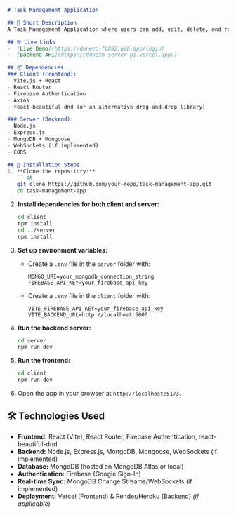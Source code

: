 ```markdown
# Task Management Application

## 📌 Short Description
A Task Management Application where users can add, edit, delete, and reorder tasks using a drag-and-drop interface. Tasks are categorized into To-Do, In Progress, and Done, with real-time synchronization using MongoDB. Users must be authenticated via Firebase (Google Sign-In) to manage their tasks.

## 🌐 Live Links
-  [Live Demo](https://donezo-f6882.web.app/login)
-  [Backend API](https://donezo-server-pi.vercel.app/)

## 📦 Dependencies
### Client (Frontend):
- Vite.js + React
- React Router
- Firebase Authentication
- Axios
- react-beautiful-dnd (or an alternative drag-and-drop library)

### Server (Backend):
- Node.js
- Express.js
- MongoDB + Mongoose
- WebSockets (if implemented)
- CORS

## 🔧 Installation Steps
1. **Clone the repository:**
   ```sh
   git clone https://github.com/your-repo/task-management-app.git
   cd task-management-app
   ```

2. **Install dependencies for both client and server:**
   ```sh
   cd client
   npm install
   cd ../server
   npm install
   ```

3. **Set up environment variables:**
   - Create a `.env` file in the `server` folder with:
     ```env
     MONGO_URI=your_mongodb_connection_string
     FIREBASE_API_KEY=your_firebase_api_key
     ```
   - Create a `.env` file in the `client` folder with:
     ```env
     VITE_FIREBASE_API_KEY=your_firebase_api_key
     VITE_BACKEND_URL=http://localhost:5000
     ```

4. **Run the backend server:**
   ```sh
   cd server
   npm run dev
   ```

5. **Run the frontend:**
   ```sh
   cd client
   npm run dev
   ```

6. Open the app in your browser at `http://localhost:5173`.

## 🛠️ Technologies Used
- **Frontend:** React (Vite), React Router, Firebase Authentication, react-beautiful-dnd
- **Backend:** Node.js, Express.js, MongoDB, Mongoose, WebSockets (if implemented)
- **Database:** MongoDB (hosted on MongoDB Atlas or local)
- **Authentication:** Firebase (Google Sign-In)
- **Real-time Sync:** MongoDB Change Streams/WebSockets (if implemented)
- **Deployment:** Vercel (Frontend) & Render/Heroku (Backend) *(if applicable)*
```

